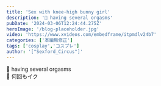 ```yaml
---
title: 'Sex with knee-high bunny girl'
description: '🐰 having several orgasms'
pubDate: '2024-03-06T12:24:44.275Z'
heroImage: '/blog-placeholder.jpg'
video: 'https://www.xvideos.com/embedframe/itpmdlv24b7'
categories: ['本編無修正']
tags: ['cosplay','コスプレ']
author: '["Sexford_Circus"]'
---
```


🐰 having several orgasms<br>
🐰 何回もイク
